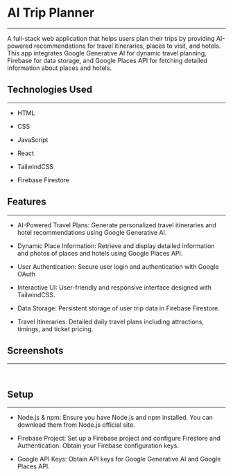 <h1>AI Trip Planner</h1>
<hr><p>A full-stack web application that helps users plan their trips by providing AI-powered recommendations for travel itineraries, places to visit, and hotels. This app integrates Google Generative AI for dynamic travel planning, Firebase for data storage, and Google Places API for fetching detailed information about places and hotels.</p><h2>Technologies Used</h2>
<hr><ul>
<li>HTML</li>
</ul><ul>
<li>CSS</li>
</ul><ul>
<li>JavaScript</li>
</ul><ul>
<li>React</li>
</ul><ul>
<li>TailwindCSS</li>
</ul><ul>
<li>Firebase Firestore</li>
</ul><h2>Features</h2>
<hr><ul>
<li>AI-Powered Travel Plans: Generate personalized travel itineraries and hotel recommendations using Google Generative AI.</li>
</ul><ul>
<li>Dynamic Place Information: Retrieve and display detailed information and photos of places and hotels using Google Places API.</li>
</ul><ul>
<li>User Authentication: Secure user login and authentication with Google OAuth</li>
</ul><ul>
<li>Interactive UI: User-friendly and responsive interface designed with TailwindCSS.</li>
</ul><ul>
<li>Data Storage: Persistent storage of user trip data in Firebase Firestore.</li>
</ul><ul>
<li>Travel Itineraries: Detailed daily travel plans including attractions, timings, and ticket pricing.</li>
</ul><h2>Screenshots</h2>
<hr><p><img src="https://github.com/barika001/ai-trip-planner/blob/main/public/asset/1.1.png" alt=""></p><p><img src="https://github.com/barika001/ai-trip-planner/blob/main/public/asset/7.png" alt=""></p><h2>Setup</h2>
<hr><ul>
<li>
<p>Node.js &amp; npm: Ensure you have Node.js and npm installed. You can download them from Node.js official site.</p>
</li>
<li>
<p>Firebase Project: Set up a Firebase project and configure Firestore and Authentication. Obtain your Firebase configuration keys.</p>
</li>
<li>
<p>Google API Keys: Obtain API keys for Google Generative AI and Google Places API.</p>
</li>
</ul>
